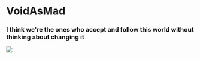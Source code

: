 # VoidAsMad

### I think we're the ones who accept and follow this world without thinking about changing it<br/>
[<img src="https://img.shields.io/badge/discord-4374D9?style=for-the-badge&logo=discord&logoColor=white">](https://discord.gg/gZdss4T8X6)
